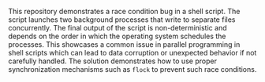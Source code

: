 This repository demonstrates a race condition bug in a shell script.  The script launches two background processes that write to separate files concurrently. The final output of the script is non-deterministic and depends on the order in which the operating system schedules the processes. This showcases a common issue in parallel programming in shell scripts which can lead to data corruption or unexpected behavior if not carefully handled. The solution demonstrates how to use proper synchronization mechanisms such as `flock` to prevent such race conditions.